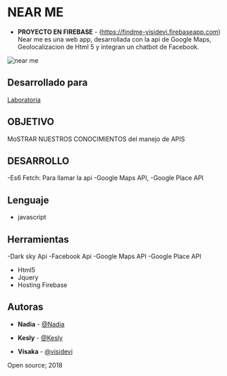 
# NEAR ME
- **PROYECTO EN FIREBASE** - (https://findme-visidevi.firebaseapp.com)
Near me es una web app, desarrollada con la api de Google Maps, Geolocalizacion de Html 5 y integran un chatbot de Facebook.

![near me](https://github.com/visidevi/x3Place/blob/e4dd6c55e00e5ee6bfcc16522d2aa7c7df06821e/NEARME.png?raw=true)

## Desarrollado para
[Laboratoria](https://laboratoria.la)
##  **OBJETIVO**
MoSTRAR NUESTROS CONOCIMIENTOS del manejo de APIS

##  **DESARROLLO**

-Es6 Fetch: Para llamar la api
-Google Maps API, -Google Place API

##  Lenguaje 
- javascript

##  Herramientas
-Dark sky Api
-Facebook Api
-Google Maps API 
-Google Place API
- Html5
- Jquery
- Hosting Firebase

## Autoras
- **Nadia** - [@Nadia](https://github.com/NadiaMorales)
- **Kesly** - [@Kesly](https://github.com/keslymartinez)

- **Visaka** - [@visidevi](https://github.com/visidevi)



Open source; 2018
